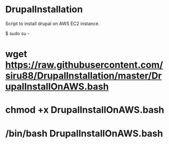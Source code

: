 # DrupalInstallation
Script to install drupal on AWS EC2 instance.

$ sudo su -
# wget https://raw.githubusercontent.com/siru88/DrupalInstallation/master/DrupalInstallOnAWS.bash

# chmod +x DrupalInstallOnAWS.bash


# /bin/bash DrupalInstallOnAWS.bash
